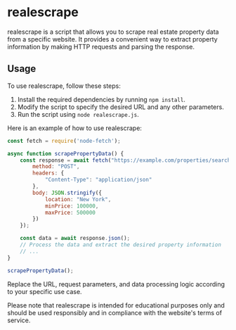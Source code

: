 # realescrape

realescrape is a script that allows you to scrape real estate property data from a specific website. It provides a convenient way to extract property information by making HTTP requests and parsing the response.

## Usage

To use realescrape, follow these steps:

1. Install the required dependencies by running `npm install`.
2. Modify the script to specify the desired URL and any other parameters.
3. Run the script using `node realescrape.js`.

Here is an example of how to use realescrape:

```javascript
const fetch = require('node-fetch');

async function scrapePropertyData() {
    const response = await fetch("https://example.com/properties/search", {
        method: "POST",
        headers: {
            "Content-Type": "application/json"
        },
        body: JSON.stringify({
            location: "New York",
            minPrice: 100000,
            maxPrice: 500000
        })
    });

    const data = await response.json();
    // Process the data and extract the desired property information
    // ...
}

scrapePropertyData();
```

Replace the URL, request parameters, and data processing logic according to your specific use case.

Please note that realescrape is intended for educational purposes only and should be used responsibly and in compliance with the website's terms of service.